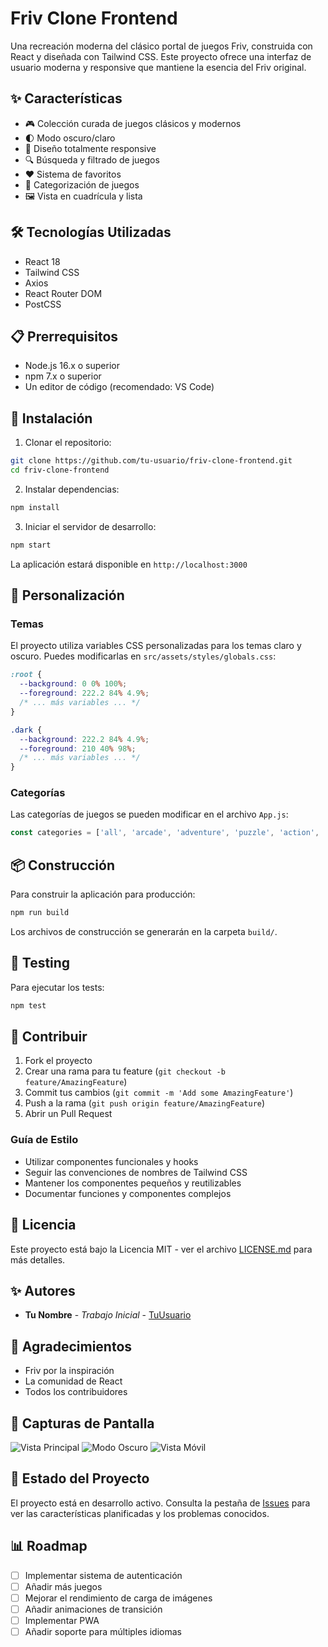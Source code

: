 # Friv Clone Frontend

Una recreación moderna del clásico portal de juegos Friv, construida con React y diseñada con Tailwind CSS. Este proyecto ofrece una interfaz de usuario moderna y responsive que mantiene la esencia del Friv original.

## ✨ Características

- 🎮 Colección curada de juegos clásicos y modernos
- 🌓 Modo oscuro/claro
- 📱 Diseño totalmente responsive
- 🔍 Búsqueda y filtrado de juegos
- ❤️ Sistema de favoritos
- 🎯 Categorización de juegos
- 🖼️ Vista en cuadrícula y lista

## 🛠️ Tecnologías Utilizadas

- React 18
- Tailwind CSS
- Axios
- React Router DOM
- PostCSS

## 📋 Prerrequisitos

- Node.js 16.x o superior
- npm 7.x o superior
- Un editor de código (recomendado: VS Code)

## 🔧 Instalación

1. Clonar el repositorio:
```bash
git clone https://github.com/tu-usuario/friv-clone-frontend.git
cd friv-clone-frontend
```

2. Instalar dependencias:
```bash
npm install
```

3. Iniciar el servidor de desarrollo:
```bash
npm start
```

La aplicación estará disponible en `http://localhost:3000`

## 🎨 Personalización

### Temas

El proyecto utiliza variables CSS personalizadas para los temas claro y oscuro. Puedes modificarlas en `src/assets/styles/globals.css`:

```css
:root {
  --background: 0 0% 100%;
  --foreground: 222.2 84% 4.9%;
  /* ... más variables ... */
}

.dark {
  --background: 222.2 84% 4.9%;
  --foreground: 210 40% 98%;
  /* ... más variables ... */
}
```

### Categorías

Las categorías de juegos se pueden modificar en el archivo `App.js`:

```javascript
const categories = ['all', 'arcade', 'adventure', 'puzzle', 'action', 'strategy', 'cards'];
```

## 📦 Construcción

Para construir la aplicación para producción:

```bash
npm run build
```

Los archivos de construcción se generarán en la carpeta `build/`.

## 🧪 Testing

Para ejecutar los tests:
```bash
npm test
```

## 🤝 Contribuir

1. Fork el proyecto
2. Crear una rama para tu feature (`git checkout -b feature/AmazingFeature`)
3. Commit tus cambios (`git commit -m 'Add some AmazingFeature'`)
4. Push a la rama (`git push origin feature/AmazingFeature`)
5. Abrir un Pull Request

### Guía de Estilo

- Utilizar componentes funcionales y hooks
- Seguir las convenciones de nombres de Tailwind CSS
- Mantener los componentes pequeños y reutilizables
- Documentar funciones y componentes complejos

## 📝 Licencia

Este proyecto está bajo la Licencia MIT - ver el archivo [LICENSE.md](LICENSE.md) para más detalles.

## ✨ Autores

* **Tu Nombre** - *Trabajo Inicial* - [TuUsuario](https://github.com/TuUsuario)

## 🎉 Agradecimientos

* Friv por la inspiración
* La comunidad de React
* Todos los contribuidores

## 📸 Capturas de Pantalla

![Vista Principal](screenshots/main.png)
![Modo Oscuro](screenshots/dark-mode.png)
![Vista Móvil](screenshots/mobile.png)

## 🔄 Estado del Proyecto

El proyecto está en desarrollo activo. Consulta la pestaña de [Issues](https://github.com/tu-usuario/friv-clone-frontend/issues) para ver las características planificadas y los problemas conocidos.

## 📊 Roadmap

- [ ] Implementar sistema de autenticación
- [ ] Añadir más juegos
- [ ] Mejorar el rendimiento de carga de imágenes
- [ ] Añadir animaciones de transición
- [ ] Implementar PWA
- [ ] Añadir soporte para múltiples idiomas 